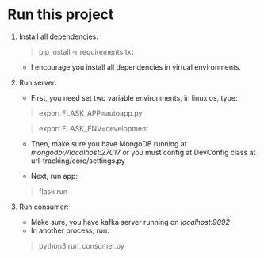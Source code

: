 # Run this project
1) Install all dependencies:
    > pip install -r requirements.txt
   - I encourage you install all dependencies in virtual environments.
2) Run server:
    - First, you need set two variable environments, in linux os, type:
    > export FLASK_APP=autoapp.py

    > export FLASK_ENV=development
   
   - Then, make sure you have MongoDB running at *mongodb://localhost:27017* or you must config at DevConfig class at url-tracking/core/settings.py

   - Next, run app:
   > flask run
3) Run consumer:
   - Make sure, you have kafka server running on *localhost:9092*
   - In another process, run:
   > python3 run_consumer.py